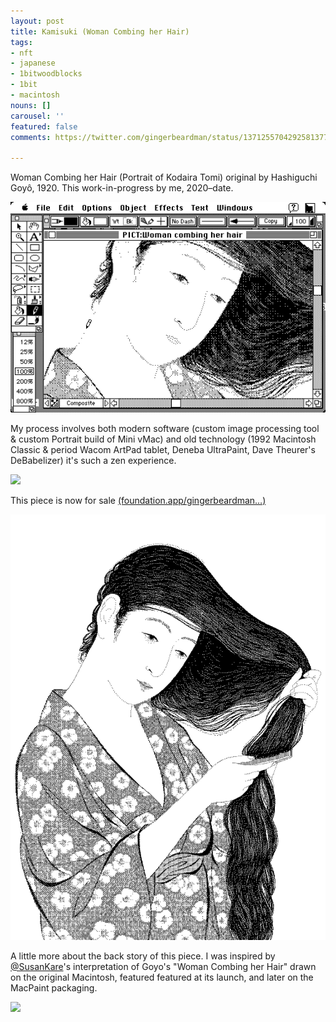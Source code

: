 ```yaml
---
layout: post
title: Kamisuki (Woman Combing her Hair)
tags:
- nft
- japanese
- 1bitwoodblocks
- 1bit
- macintosh
nouns: []
carousel: ''
featured: false
comments: https://twitter.com/gingerbeardman/status/1371255704292581377

---
```

Woman Combing her Hair (Portrait of Kodaira Tomi) original by Hashiguchi Goyô, 1920. This work-in-progress by me, 2020–date.

![PNG](/images/posts/1bit-kamisuki-ultrapaint.png)

My process involves both modern software (custom image processing tool & custom Portrait build of Mini vMac) and old technology (1992 Macintosh Classic & period Wacom ArtPad tablet, Deneba UltraPaint, Dave Theurer's DeBabelizer) it's such a zen experience.

![](https://pbs.twimg.com/media/EwW7GeQWEAYXbGt.jpg)

This piece is now for sale [(foundation.app/gingerbeardman…)](https://foundation.app/gingerbeardman/1-bit-woodblock-kamisuki-7668)

![PNG](/images/posts/1bit-kamisuki.png)

A little more about the back story of this piece. I was inspired by [@SusanKare](https://twitter.com/SusanKare)'s interpretation of Goyo's "Woman Combing her Hair" drawn on the original Macintosh, featured featured at its launch, and later on the MacPaint packaging.

![](https://pbs.twimg.com/media/Ewlm3cmXIAAPAVV.jpg)